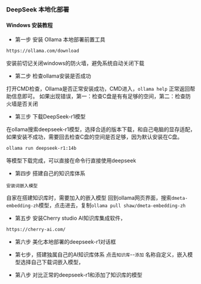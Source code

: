 ### DeepSeek 本地化部署

#### Windows 安装教程
- 第一步 安装 Ollama  本地部署前置工具  
```bash
https://ollama.com/download
```
安装前切记关闭windows的防火墙，避免系统自动关闭下载

- 第二步 检查ollama安装是否成功  

打开CMD检查，Ollama是否正常安装成功，CMD进入，`ollama help` 正常返回帮助信息即可。
如果出现错误，第一：检查C盘是有有足够的空间，第二：检查防火墙是否关闭



- 第三步 下载DeepSeek-r1模型  

在ollama搜索deepseek-r1模型，选择合适的版本下载，和自己电脑的显存适配，
如果安装不成功，需要回去检查C盘的空间是否足够，因为默认安装在C盘。
```bash
ollama run deepseek-r1:14b
```

等模型下载完成，可以直接在命令行直接使用deepseek

- 第四步 搭建自己的知识库体系

`安装词嵌入模型`

自家在搭建知识库时，需要加入的嵌入模型
回到ollama网页界面，搜索`dmeta-embedding-zh`模型，点击进去，复制`ollama pull shaw/dmeta-embedding-zh`


- 第五步 安装Cherry studio AI知识库集成软件，
```bash
https://cherry-ai.com/
```

- 第六步 美化本地部署的deepseek-r1对话框

- 第七步，搭建独属自己的AI知识库体系
点击`知识库`--`添加`
名称自定义，嵌入模型选择自己下载词嵌入模型，


- 第八步 对比正常的deepseek-r1和添加了知识库的模型
